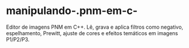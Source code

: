 # manipulando-.pnm-em-c-
Editor de imagens PNM em C++. Lê, grava e aplica filtros como negativo, espelhamento, Prewitt, ajuste de cores e efeitos temáticos em imagens P1/P2/P3.
